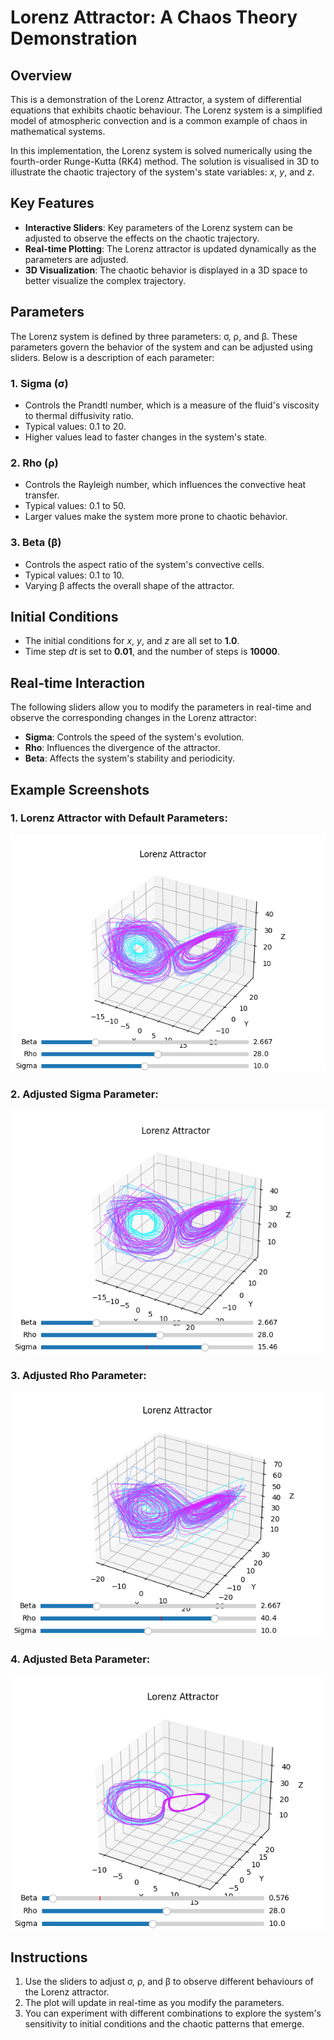 # Lorenz Attractor: A Chaos Theory Demonstration

## Overview
This is a demonstration of the Lorenz Attractor, a system of differential equations that exhibits chaotic behaviour. The Lorenz system is a simplified model of atmospheric convection and is a common example of chaos in mathematical systems.

In this implementation, the Lorenz system is solved numerically using the fourth-order Runge-Kutta (RK4) method. The solution is visualised in 3D to illustrate the chaotic trajectory of the system's state variables: *x*, *y*, and *z*.
## Key Features

- **Interactive Sliders**: Key parameters of the Lorenz system can be adjusted to observe the effects on the chaotic trajectory.
- **Real-time Plotting**: The Lorenz attractor is updated dynamically as the parameters are adjusted.
- **3D Visualization**: The chaotic behavior is displayed in a 3D space to better visualize the complex trajectory.

## Parameters

The Lorenz system is defined by three parameters: σ, ρ, and β. These parameters govern the behavior of the system and can be adjusted using sliders. Below is a description of each parameter:

### 1. Sigma (σ)

- Controls the Prandtl number, which is a measure of the fluid's viscosity to thermal diffusivity ratio.
- Typical values: 0.1 to 20.
- Higher values lead to faster changes in the system's state.

### 2. Rho (ρ)

- Controls the Rayleigh number, which influences the convective heat transfer.
- Typical values: 0.1 to 50.
- Larger values make the system more prone to chaotic behavior.

### 3. Beta (β)

- Controls the aspect ratio of the system's convective cells.
- Typical values: 0.1 to 10.
- Varying β affects the overall shape of the attractor.

## Initial Conditions

- The initial conditions for *x*, *y*, and *z* are all set to **1.0**.
- Time step *dt* is set to **0.01**, and the number of steps is **10000**.

## Real-time Interaction

The following sliders allow you to modify the parameters in real-time and observe the corresponding changes in the Lorenz attractor:

- **Sigma**: Controls the speed of the system's evolution.
- **Rho**: Influences the divergence of the attractor.
- **Beta**: Affects the system's stability and periodicity.

## Example Screenshots

### 1. Lorenz Attractor with Default Parameters:

![Lorenz Attractor Default](assets/default_parameters.png)

### 2. Adjusted Sigma Parameter:

![Adjusted Sigma](assets/adjusted_sigma.png)

### 3. Adjusted Rho Parameter:

![Adjusted Rho](assets/adjusted_rho.png)

### 4. Adjusted Beta Parameter:

![Adjusted Beta](assets/adjusted_beta.png)

## Instructions

1. Use the sliders to adjust σ, ρ, and β to observe different behaviours of the Lorenz attractor.
2. The plot will update in real-time as you modify the parameters.
3. You can experiment with different combinations to explore the system's sensitivity to initial conditions and the chaotic patterns that emerge.

